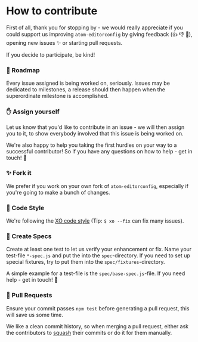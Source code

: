 # How to contribute

First of all, thank you for stopping by - we would really appreciate if you could support us improving `atom-editorconfig` by giving feedback (:+1: :-1: :memo:), opening new issues :sparkles: or starting pull requests.

If you decide to participate, be kind!


### :traffic_light: Roadmap

Every issue assigned is being worked on, seriously. Issues may be dedicated to milestones, a release should then happen when the superordinate milestone is accomplished.

### :raised_hand: Assign yourself

Let us know that you'd like to contribute in an issue - we will then assign you to it, to show everybody involved that this issue is being worked on.

We're also happy to help you taking the first hurdles on your way to a successful contributor! So if you have any questions on how to help - get in touch! :checkered_flag:

### :sparkles: Fork it

We prefer if you work on your own fork of `atom-editorconfig`, especially if you're going to make a bunch of changes.

### :nail_care: Code Style

We're following the [XO code style](https://github.com/sindresorhus/xo) (Tip: `$ xo --fix` can fix many issues).

### :microscope: Create Specs

Create at least one test to let us verify your enhancement or fix. Name your test-file `*-spec.js` and put the into the `spec`-directory. If you need to set up special fixtures, try to put them into the `spec/fixtures`-directory.

A simple example for a test-file is the `spec/base-spec.js`-file. If you need help - get in touch! :open_hands:

### :gift: Pull Requests

Ensure your commit passes `npm test` before generating a pull request, this will save us some time.

We like a clean commit history, so when merging a pull request, either ask the contributors to [squash](http://stackoverflow.com/questions/11396069/squash-to-only-one-proper-commit-for-github-pull-request) their commits or do it for them manually.
